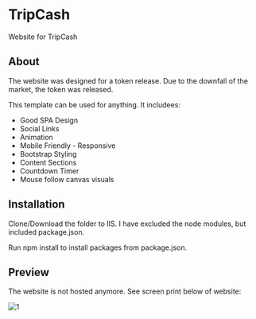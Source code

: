 # TripCash
Website for TripCash

## About
The website was designed for a token release. Due to the downfall of the market, the token was released. 

This template can be used for anything. It includees:
* Good SPA Design 
* Social Links
* Animation
* Mobile Friendly - Responsive
* Bootstrap Styling
* Content Sections
* Countdown Timer
* Mouse follow canvas visuals

## Installation
Clone/Download the folder to IIS.
I have excluded the node modules, but included package.json.

Run npm install to install packages from package.json. 

## Preview
The website is not hosted anymore. See screen print below of website:

![1](https://github.com/HentiePaxton/TripCash/blob/master/img/PreviewWebsite.png)
